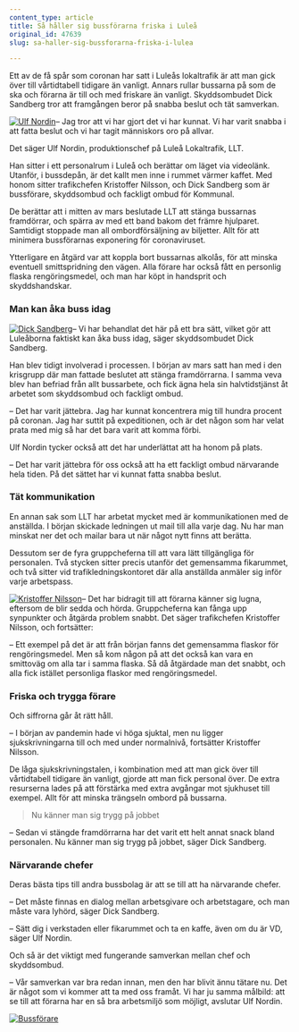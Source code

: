 ```yaml
---
content_type: article
title: Så håller sig bussförarna friska i Luleå
original_id: 47639
slug: sa-haller-sig-bussforarna-friska-i-lulea

---
```


Ett av de få spår som coronan har satt i Luleås lokaltrafik är att man gick över till vårtidtabell tidigare än vanligt. Annars rullar bussarna på som de ska och förarna är till och med friskare än vanligt. Skyddsombudet Dick Sandberg tror att framgången beror på snabba beslut och tät samverkan.

[![Ulf Nordin](https://www.suntarbetsliv.se/wp-content/uploads/2020/05/200x220-ulf-nordin-foto-Susanne-Lindholm.jpg)](https://www.suntarbetsliv.se/wp-content/uploads/2020/05/200x220-ulf-nordin-foto-Susanne-Lindholm.jpg)– Jag tror att vi har gjort det vi har kunnat. Vi har varit snabba i att fatta beslut och vi har tagit människors oro på allvar.

Det säger Ulf Nordin, produktionschef på Luleå Lokaltrafik, LLT.

Han sitter i ett personalrum i Luleå och berättar om läget via videolänk. Utanför, i bussdepån, är det kallt men inne i rummet värmer kaffet. Med honom sitter trafikchefen Kristoffer Nilsson, och Dick Sandberg som är bussförare, skyddsombud och fackligt ombud för Kommunal.

De berättar att i mitten av mars beslutade LLT att stänga bussarnas framdörrar, och spärra av med ett band bakom det främre hjulparet. Samtidigt stoppade man all ombordförsäljning av biljetter. Allt för att minimera bussförarnas exponering för coronaviruset.

Ytterligare en åtgärd var att koppla bort bussarnas alkolås, för att minska eventuell smittspridning den vägen. Alla förare har också fått en personlig flaska rengöringsmedel, och man har köpt in handsprit och skyddshandskar.

### Man kan åka buss idag

[![Dick Sandberg](https://www.suntarbetsliv.se/wp-content/uploads/2020/05/200x220-dick-Sandberg-foto-Susanne-Lindholm.jpg)](https://www.suntarbetsliv.se/wp-content/uploads/2020/05/200x220-dick-Sandberg-foto-Susanne-Lindholm.jpg)– Vi har behandlat det här på ett bra sätt, vilket gör att Luleåborna faktiskt kan åka buss idag, säger skyddsombudet Dick Sandberg.

Han blev tidigt involverad i processen. I början av mars satt han med i den krisgrupp där man fattade beslutet att stänga framdörrarna. I samma veva blev han befriad från allt bussarbete, och fick ägna hela sin halvtidstjänst åt arbetet som skyddsombud och fackligt ombud.

– Det har varit jättebra. Jag har kunnat koncentrera mig till hundra procent på coronan. Jag har suttit på expeditionen, och är det någon som har velat prata med mig så har det bara varit att komma förbi.

Ulf Nordin tycker också att det har underlättat att ha honom på plats.

– Det har varit jättebra för oss också att ha ett fackligt ombud närvarande hela tiden. På det sättet har vi kunnat fatta snabba beslut.

### Tät kommunikation

En annan sak som LLT har arbetat mycket med är kommunikationen med de anställda. I början skickade ledningen ut mail till alla varje dag. Nu har man minskat ner det och mailar bara ut när något nytt finns att berätta.

Dessutom ser de fyra gruppcheferna till att vara lätt tillgängliga för personalen. Två stycken sitter precis utanför det gemensamma fikarummet, och två sitter vid trafikledningskontoret där alla anställda anmäler sig inför varje arbetspass.

[![Kristoffer Nilsson](https://www.suntarbetsliv.se/wp-content/uploads/2020/05/200x220-kristoffer-Nilsson-foto-Susanne-Lindholm.jpg)](https://www.suntarbetsliv.se/wp-content/uploads/2020/05/200x220-kristoffer-Nilsson-foto-Susanne-Lindholm.jpg)– Det har bidragit till att förarna känner sig lugna, eftersom de blir sedda och hörda. Gruppcheferna kan fånga upp synpunkter och åtgärda problem snabbt. Det säger trafikchefen Kristoffer Nilsson, och fortsätter:

– Ett exempel på det är att från början fanns det gemensamma flaskor för rengöringsmedel. Men så kom någon på att det också kan vara en smittoväg om alla tar i samma flaska. Så då åtgärdade man det snabbt, och alla fick istället personliga flaskor med rengöringsmedel.

### Friska och trygga förare

Och siffrorna går åt rätt håll.

– I början av pandemin hade vi höga sjuktal, men nu ligger sjukskrivningarna till och med under normalnivå, fortsätter Kristoffer Nilsson.

De låga sjukskrivningstalen, i kombination med att man gick över till vårtidtabell tidigare än vanligt, gjorde att man fick personal över. De extra resurserna lades på att förstärka med extra avgångar mot sjukhuset till exempel. Allt för att minska trängseln ombord på bussarna.

> Nu känner man sig trygg på jobbet

– Sedan vi stängde framdörrarna har det varit ett helt annat snack bland personalen. Nu känner man sig trygg på jobbet, säger Dick Sandberg.

### Närvarande chefer

Deras bästa tips till andra bussbolag är att se till att ha närvarande chefer.

– Det måste finnas en dialog mellan arbetsgivare och arbetstagare, och man måste vara lyhörd, säger Dick Sandberg.

– Sätt dig i verkstaden eller fikarummet och ta en kaffe, även om du är VD, säger Ulf Nordin.

Och så är det viktigt med fungerande samverkan mellan chef och skyddsombud.

– Vår samverkan var bra redan innan, men den har blivit ännu tätare nu. Det är något som vi kommer att ta med oss framåt. Vi har ju samma målbild: att se till att förarna har en så bra arbetsmiljö som möjligt, avslutar Ulf Nordin.

[![Bussförare](https://www.suntarbetsliv.se/wp-content/uploads/2020/05/750x400-friska-busschaufforer-foto-Susanne-Lindholm.jpg)](https://www.suntarbetsliv.se/wp-content/uploads/2020/05/750x400-friska-busschaufforer-foto-Susanne-Lindholm.jpg)

